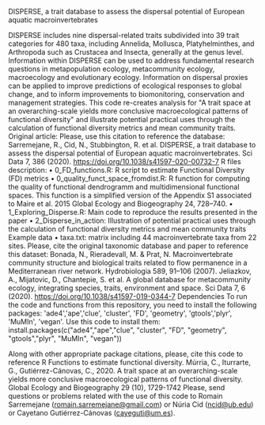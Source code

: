 DISPERSE, a trait database to assess the dispersal potential of European aquatic macroinvertebrates

DISPERSE includes nine dispersal-related traits subdivided into 39 trait categories for 480 taxa, including Annelida, Mollusca, Platyhelminthes, and Arthropoda such as Crustacea and Insecta, generally at the genus level. Information within DISPERSE can be used to address fundamental research questions in metapopulation ecology, metacommunity ecology, macroecology and evolutionary ecology. Information on dispersal proxies can be applied to improve predictions of ecological responses to global change, and to inform improvements to biomonitoring, conservation and management strategies. 
This code re-creates analysis for "A trait space at an overarching-scale yields more conclusive macroecological patterns of functional diversity" and illustrate potential practical uses through the calculation of functional diversity metrics and mean community traits.
Original article:
Please, use this citation to reference the database:
Sarremejane, R., Cid, N., Stubbington, R. et al. DISPERSE, a trait database to assess the dispersal potential of European aquatic macroinvertebrates. Sci Data 7, 386 (2020). https://doi.org/10.1038/s41597-020-00732-7
R files description:
•	0_FD_functions.R: R script to estimate Functional Diversity (FD) metrics
•	0_quality_funct_space_fromdist.R: R function for computing the quality of functional dendrogramm and multidimensional functional spaces. This function is a simplified version of the Appendix S1 associated to Maire et al. 2015 Global Ecology and Biogeography 24, 728–740.
•	1_Exploring_Disperse.R: Main code to reproduce the results presented in the paper
•	2_Disperse_in_action: Illustration of potential practical uses through the calculation of functional diversity metrics and mean community traits
Example data
•	taxa.txt: matrix including 44 macroinvertebrate taxa from 22 sites.
Please, cite the original taxonomic database and paper to reference this dataset:
Bonada, N., Rieradevall, M. & Prat, N. Macroinvertebrate community structure and biological traits related to flow permanence in a Mediterranean river network. Hydrobiologia 589, 91–106 (2007).
Jeliazkov, A., Mijatovic, D., Chantepie, S. et al. A global database for metacommunity ecology, integrating species, traits, environment and space. Sci Data 7, 6 (2020). https://doi.org/10.1038/s41597-019-0344-7
Dependencies
To run the code and functions from this repository, you need to install the following packages: 'ade4','ape','clue', 'cluster', 'FD', 'geometry', 'gtools','plyr', 'MuMIn', 'vegan'. Use this code to install them:
install.packages(c("ade4","ape","clue", "cluster", "FD", "geometry",
                   "gtools","plyr", "MuMIn", "vegan"))

Along with other appropriate package citations, please, cite this code to reference R Functions to estimate functional diversity.
Múrria, C., Iturrarte, G., Gutiérrez-Cánovas, C., 2020. A trait space at an overarching-scale yields more conclusive macroecological patterns of functional diversity. Global Ecology and Biogeography 29 (10), 1729-1742
Please, send questions or problems related with the use of this code to Romain Sarremejane (romain.sarremejane@gmail.com) or Núria Cid (ncid@ub.edu) or Cayetano Gutiérrez-Cánovas (cayeguti@um.es).


